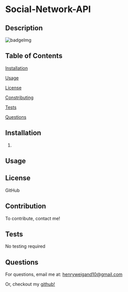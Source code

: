 # Social-Network-API

## Description

![badgeImg](https://shields.io/badge/license-MIT-green)



## Table of Contents 

[Installation](#Installation)
    
[Usage](#Usage)
    
[License](#License)
    
[Constributing](#Constributing)
    
[Tests](#Tests)
    
[Questions](#Questions)
    
    
## Installation
    
1. 
    
    
## Usage
    
    
## License 
    
GitHub
    
    
## Contribution 
    
To contribute, contact me!
    
    
## Tests
    
No testing required
    
    
## Questions
    
For questions, email me at: henryweigand10@gmail.com
    
Or, checkout my [github!](github.com/hcweigand10)